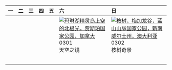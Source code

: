 | 一   | 二   | 三   | 四   | 五   | 六                                                                                                                                                                                                        | 日                                                                                                                                                                                                          |
|:----|:----|:----|:----|:----|:---------------------------------------------------------------------------------------------------------------------------------------------------------------------------------------------------------|:-----------------------------------------------------------------------------------------------------------------------------------------------------------------------------------------------------------|
|     |     |     |     |     | [![](https://www.bing.com/th?id=OHR.MaligneLakeJasper_ZH-CN2664289451_320x240.jpg "玛琳湖精灵岛上空的北极光，贾斯珀国家公园，加拿大")](https://www.bing.com/th?id=OHR.MaligneLakeJasper_ZH-CN2664289451_UHD.jpg)<br>0301<br>天空之镜 | [![](https://www.bing.com/th?id=OHR.EucalyptusForest_ZH-CN3052498076_320x240.jpg "桉树，梅加龙谷，蓝山山脉国家公园，新南威尔士州，澳大利亚")](https://www.bing.com/th?id=OHR.EucalyptusForest_ZH-CN3052498076_UHD.jpg)<br>0302<br>桉树奇景 |
|     |     |     |     |     |                                                                                                                                                                                                          |                                                                                                                                                                                                            |
|     |     |     |     |     |                                                                                                                                                                                                          |                                                                                                                                                                                                            |
|     |     |     |     |     |                                                                                                                                                                                                          |                                                                                                                                                                                                            |
|     |     |     |     |     |                                                                                                                                                                                                          |                                                                                                                                                                                                            |
|     |     |     |     |     |                                                                                                                                                                                                          |                                                                                                                                                                                                            |